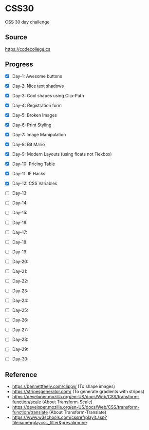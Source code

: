 # CSS30
CSS 30 day challenge


## Source
https://codecollege.ca


## Progress
- [x] Day-1: Awesome buttons
- [x] Day-2: Nice text shadows
- [x] Day-3: Cool shapes using Clip-Path
- [x] Day-4: Registration form
- [x] Day-5: Broken Images
- [x] Day-6: Print Styling
- [x] Day-7: Image Manipulation
- [x] Day-8: Bit Mario
- [x] Day-9: Modern Layouts (using floats not Flexbox)
- [x] Day-10: Pricing Table
- [x] Day-11: IE Hacks
- [x] Day-12: CSS Variables
- [ ] Day-13:
- [ ] Day-14:
- [ ] Day-15:
- [ ] Day-16:
- [ ] Day-17:
- [ ] Day-18:
- [ ] Day-19:
- [ ] Day-20:
- [ ] Day-21:
- [ ] Day-22:
- [ ] Day-23:
- [ ] Day-24:
- [ ] Day-25:
- [ ] Day-26:
- [ ] Day-27:
- [ ] Day-28:
- [ ] Day-29:
- [ ] Day-30:


## Reference
- https://bennettfeely.com/clippy/  (To shape images)
- https://stripesgenerator.com/     (To generate gradients with stripes)
- https://developer.mozilla.org/en-US/docs/Web/CSS/transform-function/scale (About Transform-Scale)
- https://developer.mozilla.org/en-US/docs/Web/CSS/transform-function/translate (About Transform-Translate)
- https://www.w3schools.com/cssref/playit.asp?filename=playcss_filter&preval=none
